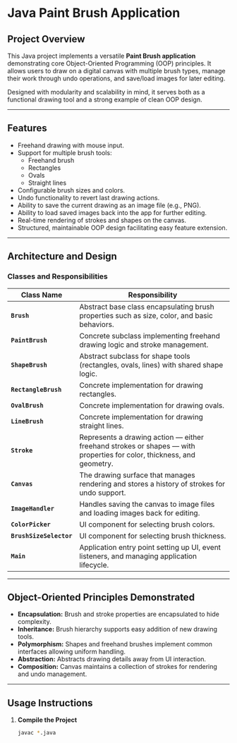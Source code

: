 # Java Paint Brush Application

## Project Overview

This Java project implements a versatile **Paint Brush application** demonstrating core Object-Oriented Programming (OOP) principles. It allows users to draw on a digital canvas with multiple brush types, manage their work through undo operations, and save/load images for later editing.

Designed with modularity and scalability in mind, it serves both as a functional drawing tool and a strong example of clean OOP design.

---

## Features

- Freehand drawing with mouse input.
- Support for multiple brush tools:  
  - Freehand brush  
  - Rectangles  
  - Ovals  
  - Straight lines
- Configurable brush sizes and colors.
- Undo functionality to revert last drawing actions.
- Ability to save the current drawing as an image file (e.g., PNG).
- Ability to load saved images back into the app for further editing.
- Real-time rendering of strokes and shapes on the canvas.
- Structured, maintainable OOP design facilitating easy feature extension.

---

## Architecture and Design

### Classes and Responsibilities

| Class Name           | Responsibility                                                                                      |
|----------------------|---------------------------------------------------------------------------------------------------|
| **`Brush`**          | Abstract base class encapsulating brush properties such as size, color, and basic behaviors.      |
| **`PaintBrush`**     | Concrete subclass implementing freehand drawing logic and stroke management.                       |
| **`ShapeBrush`**     | Abstract subclass for shape tools (rectangles, ovals, lines) with shared shape logic.             |
| **`RectangleBrush`** | Concrete implementation for drawing rectangles.                                                   |
| **`OvalBrush`**      | Concrete implementation for drawing ovals.                                                        |
| **`LineBrush`**      | Concrete implementation for drawing straight lines.                                               |
| **`Stroke`**         | Represents a drawing action — either freehand strokes or shapes — with properties for color, thickness, and geometry. |
| **`Canvas`**         | The drawing surface that manages rendering and stores a history of strokes for undo support.      |
| **`ImageHandler`**   | Handles saving the canvas to image files and loading images back for editing.                      |
| **`ColorPicker`**    | UI component for selecting brush colors.                                                          |
| **`BrushSizeSelector`** | UI component for selecting brush thickness.                                                     |
| **`Main`**           | Application entry point setting up UI, event listeners, and managing application lifecycle.       |

---

## Object-Oriented Principles Demonstrated

- **Encapsulation:** Brush and stroke properties are encapsulated to hide complexity.
- **Inheritance:** Brush hierarchy supports easy addition of new drawing tools.
- **Polymorphism:** Shapes and freehand brushes implement common interfaces allowing uniform handling.
- **Abstraction:** Abstracts drawing details away from UI interaction.
- **Composition:** Canvas maintains a collection of strokes for rendering and undo management.

---

## Usage Instructions

1. **Compile the Project**

   ```bash
   javac *.java
